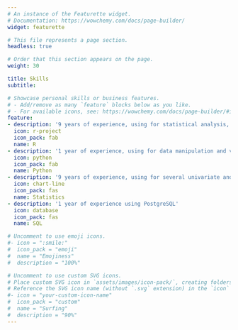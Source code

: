 ```yaml
---
# An instance of the Featurette widget.
# Documentation: https://wowchemy.com/docs/page-builder/
widget: featurette

# This file represents a page section.
headless: true

# Order that this section appears on the page.
weight: 30

title: Skills
subtitle:

# Showcase personal skills or business features.
# - Add/remove as many `feature` blocks below as you like.
# - For available icons, see: https://wowchemy.com/docs/page-builder/#icons
feature:
- description: '9 years of experience, using for statistical analysis, data manipulation and visualization (e.g., Tidyverse)'
  icon: r-project
  icon_pack: fab
  name: R
- description: '1 year of experience, using for data manipulation and visualization with pandas, numpy, matplotlib, seaborn, etc, and, machine learning with scikit-learn'
  icon: python
  icon_pack: fab
  name: Python
- description: '9 years of experience, using for several univariate and multivariate analyses'
  icon: chart-line
  icon_pack: fas
  name: Statistics
- description: '1 year of experience using PostgreSQL'
  icon: database
  icon_pack: fas
  name: SQL

# Uncomment to use emoji icons.
#- icon = ":smile:"
#  icon_pack = "emoji"
#  name = "Emojiness"
#  description = "100%"  

# Uncomment to use custom SVG icons.
# Place custom SVG icon in `assets/images/icon-pack/`, creating folders if necessary.
# Reference the SVG icon name (without `.svg` extension) in the `icon` field.
#- icon = "your-custom-icon-name"
#  icon_pack = "custom"
#  name = "Surfing"
#  description = "90%"
---
```

